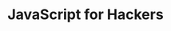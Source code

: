 ---
title: JavaScript for Hackers
authors:
- gareth-heyes
intro: 'In this article, security expert Gareth Heyes details some of the more interesting JavaScript hacks he has uncovered while focusing on browser security. The knowledge presented here should give you some insights on making your web applications more secure.'
layout: article
---